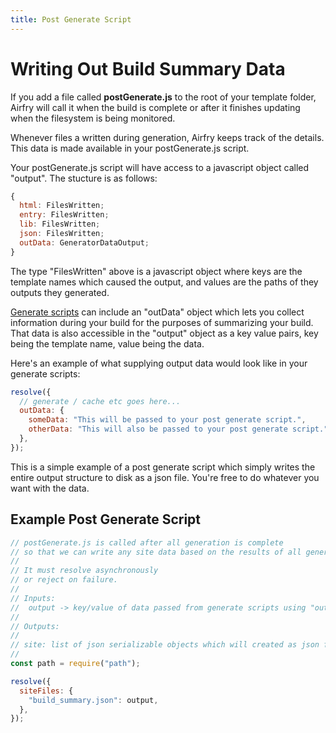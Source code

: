 ```yaml
---
title: Post Generate Script
---
```


# Writing Out Build Summary Data

If you add a file called **postGenerate.js** to the root of your template folder, Airfry will call it when the build is complete or after it finishes updating when the filesystem is being monitored.

Whenever files a written during generation, Airfry keeps track of the details. This data is made available in your postGenerate.js script.

Your postGenerate.js script will have access to a javascript object called "output". The stucture is as follows:

```javascript
{
  html: FilesWritten;
  entry: FilesWritten;
  lib: FilesWritten;
  json: FilesWritten;
  outData: GeneratorDataOutput;
}
```

The type "FilesWritten" above is a javascript object where keys are the template names which caused the output, and values are the paths of they outputs they generated.

[Generate scripts](/docs/output/generateScript) can include an "outData" object which lets you collect information during your build for the purposes of summarizing your build. That data is also accessible in the "output" object as a key value pairs, key being the template name, value being the data.

Here's an example of what supplying output data would look like in your generate scripts:

```javascript
resolve({
  // generate / cache etc goes here...
  outData: {
    someData: "This will be passed to your post generate script.",
    otherData: "This will also be passed to your post generate script.",
  },
});
```

This is a simple example of a post generate script which simply writes the entire output structure to disk as a json file. You're free to do whatever you want with the data.

## Example Post Generate Script

```javascript
// postGenerate.js is called after all generation is complete
// so that we can write any site data based on the results of all generations
//
// It must resolve asynchronously
// or reject on failure.
//
// Inputs:
//  output -> key/value of data passed from generate scripts using "outData"
//
// Outputs:
//
// site: list of json serializable objects which will created as json files
//
const path = require("path");

resolve({
  siteFiles: {
    "build_summary.json": output,
  },
});
```
